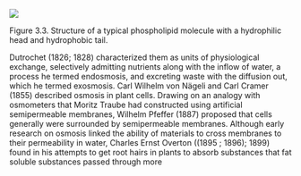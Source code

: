 ![](https://cdn.mathpix.com/cropped/2024_06_22_c8581d0800e96afbf730g-1.jpg?height=1170&width=944&top_left_y=206&top_left_x=299)

Figure 3.3. Structure of a typical phospholipid molecule with a hydrophilic head and hydrophobic tail.

Dutrochet (1826; 1828) characterized them as units of physiological exchange, selectively admitting nutrients along with the inflow of water, a process he termed endosmosis, and excreting waste with the diffusion out, which he termed exosmosis. Carl Wilhelm von Nägeli and Carl Cramer (1855) described osmosis in plant cells. Drawing on an analogy with osmometers that Moritz Traube had constructed using artificial semipermeable membranes, Wilhelm Pfeffer (1887) proposed that cells generally were surrounded by semipermeable membranes. Although early research on osmosis linked the ability of materials to cross membranes to their permeability in water, Charles Ernst Overton \((1895 ; 1896\); 1899) found in his attempts to get root hairs in plants to absorb substances that fat soluble substances passed through more